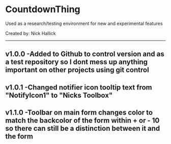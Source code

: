 # CountdownThing
Used as a research/testing environment for new and experimental features

Created by: Nick Hallick

------------------------------------------------------------------------------------------------------------------------------------------
v1.0.0
-Added to Github to control version and as a test repository so I dont mess up anything important on other projects using git control
------------------------------------------------------------------------------------------------------------------------------------------
v1.0.1
-Changed notifier icon tooltip text from "NotifyIcon1" to "Nicks Toolbox"
------------------------------------------------------------------------------------------------------------------------------------------
v1.1.0
-Toolbar on main form changes color to match the backcolor of the form within + or - 10 so there can still be a distinction between it and the form
------------------------------------------------------------------------------------------------------------------------------------------
